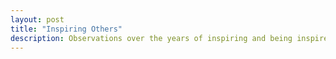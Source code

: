 ```yaml
---
layout: post
title: "Inspiring Others"
description: Observations over the years of inspiring and being inspired by others
---
```



